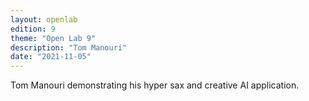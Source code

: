 ```yaml
---
layout: openlab
edition: 9
theme: "Open Lab 9"
description: "Tom Manouri"
date: "2021-11-05"
---
```


Tom Manouri demonstrating his hyper sax and creative AI application.
